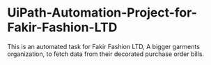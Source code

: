 # UiPath-Automation-Project-for-Fakir-Fashion-LTD
This is an automated task for Fakir Fashion LTD, A bigger garments organization, to fetch data from their decorated  purchase order bills.
